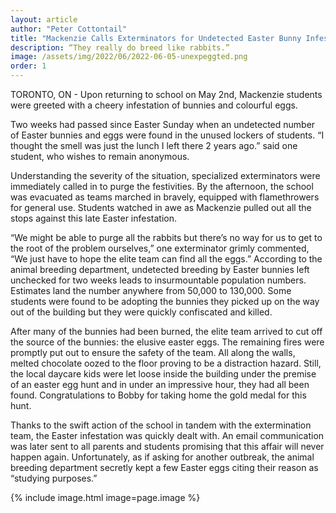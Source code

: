 ```yaml
---
layout: article
author: "Peter Cottontail"
title: "Mackenzie Calls Exterminators for Undetected Easter Bunny Infestation"
description: “They really do breed like rabbits.”
image: /assets/img/2022/06/2022-06-05-unexpeggted.png
order: 1
---
```


TORONTO, ON - Upon returning to school on May 2nd, Mackenzie students were greeted with a cheery infestation of bunnies and colourful eggs.

Two weeks had passed since Easter Sunday when an undetected number of Easter bunnies and eggs were found in the unused lockers of students. “I thought the smell was just the lunch I left there 2 years ago.” said one student, who wishes to remain anonymous.

Understanding the severity of the situation, specialized exterminators were immediately called in to purge the festivities. By the afternoon, the school was evacuated as teams marched in bravely, equipped with flamethrowers for general use. Students watched in awe as Mackenzie pulled out all the stops against this late Easter infestation.

“We might be able to purge all the rabbits but there’s no way for us to get to the root of the problem ourselves,” one exterminator grimly commented, “We just have to hope the elite team can find all the eggs.” According to the animal breeding department, undetected breeding by Easter bunnies left unchecked for two weeks leads to insurmountable population numbers. Estimates land the number anywhere from 50,000 to 130,000. Some students were found to be adopting the bunnies they picked up on the way out of the building but they were quickly confiscated and killed.

After many of the bunnies had been burned, the elite team arrived to cut off the source of the bunnies: the elusive easter eggs. The remaining fires were promptly put out to ensure the safety of the team. All along the walls, melted chocolate oozed to the floor proving to be a distraction hazard. Still, the local daycare kids were let loose inside the building under the premise of an easter egg hunt and in under an impressive hour, they had all been found. Congratulations to Bobby for taking home the gold medal for this hunt.

Thanks to the swift action of the school in tandem with the extermination team, the Easter infestation was quickly dealt with. An email communication was later sent to all parents and students promising that this affair will never happen again. Unfortunately, as if asking for another outbreak, the animal breeding department secretly kept a few Easter eggs citing their reason as “studying purposes.”

{% include image.html image=page.image %}
